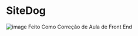 # SiteDog
![image](https://github.com/user-attachments/assets/7ecec483-49fd-4c9f-b67a-00a1b1975fcc)
Feito Como Correção de Aula de Front End
